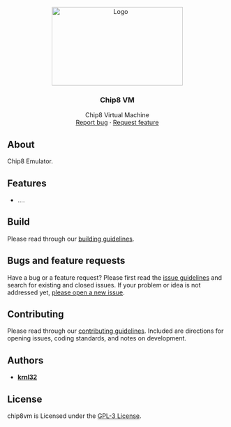 <p align="center">
  <a href="#license">
    <img src="Resources/Branding/BannerSmall.png" alt="Logo" width=300 height=180>
  </a>

  <h3 align="center">Chip8 VM</h3>

  <p align="center">
    Chip8 Virtual Machine
    <br>
    <a href="https://github.com/krnl32/chip8vm/issues/new?labels=bug">Report bug</a>
    ·
    <a href="https://github.com/krnl32/chip8vm/issues/new?labels=feature">Request feature</a>
  </p>
</p>

## About

Chip8 Emulator.

## Features

- ....

## Build
Please read through our [building guidelines](https://github.com/krnl32/chip8vm/blob/master/BUILDING.md).

## Bugs and feature requests

Have a bug or a feature request? Please first read the [issue guidelines](https://github.com/krnl32/chip8vm/blob/master/CONTRIBUTING.md) and search for existing and closed issues. If your problem or idea is not addressed yet, [please open a new issue](https://github.com/krnl32/chip8vm/issues/new).

## Contributing

Please read through our [contributing guidelines](https://github.com/krnl32/chip8vm/blob/master/CONTRIBUTING.md). Included are directions for opening issues, coding standards, and notes on development.
## Authors

- [**krnl32**](https://github.com/krnl32)

## License

chip8vm is Licensed under the [GPL-3 License](https://github.com/krnl32/chip8vm/blob/master/COPYING.txt).
